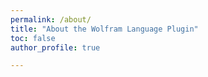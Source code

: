 ```yaml
---
permalink: /about/
title: "About the Wolfram Language Plugin"
toc: false
author_profile: true

---
```

